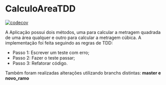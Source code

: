 # CalculoAreaTDD


[![codecov](https://codecov.io/gh/fernandohc/CalculoAreaTDD2/branch/master/graph/badge.svg)](https://codecov.io/gh/fernandohc/CalculoAreaTDD2)

A Aplicação possui dois métodos, uma para calcular a metragem quadrada de uma área qualquer e outro para calcular a metragem cúbica.
A implementação foi feita seguindo as regras de TDD:
  
  - Passo 1: Escrever um teste com erro;
  - Passo 2: Fazer o teste passar;
  - Passo 3: Refatorar código.
  
 Também foram realizadas alterações utilizando branchs distintas: **master e novo_ramo** 
